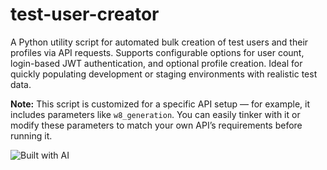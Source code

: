 # test-user-creator
A Python utility script for automated bulk creation of test users and their profiles via API requests. Supports configurable options for user count, login-based JWT authentication, and optional profile creation. Ideal for quickly populating development or staging environments with realistic test data.

**Note:** This script is customized for a specific API setup — for example, it includes parameters like `w8_generation`. You can easily tinker with it or modify these parameters to match your own API’s requirements before running it.

![Built with AI](https://img.shields.io/badge/Built%20with-AI-black?style=for-the-badge&logo=githubcopilot)
